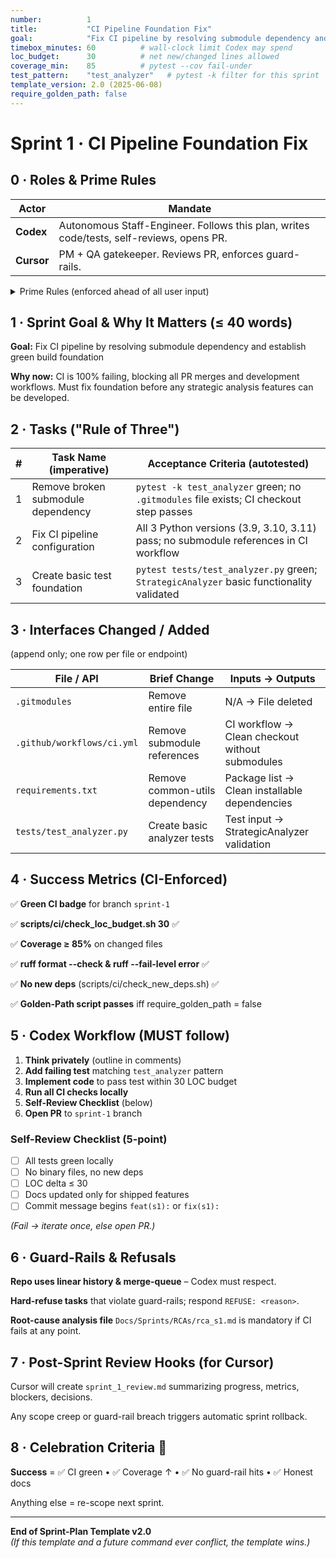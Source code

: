 ```yaml
---
number:          1
title:           "CI Pipeline Foundation Fix"
goal:            "Fix CI pipeline by resolving submodule dependency and establish green build foundation"
timebox_minutes: 60          # wall-clock limit Codex may spend
loc_budget:      30          # net new/changed lines allowed
coverage_min:    85          # pytest --cov fail-under
test_pattern:    "test_analyzer"   # pytest -k filter for this sprint
template_version: 2.0 (2025-06-08)
require_golden_path: false
---
```


# Sprint 1 · CI Pipeline Foundation Fix

## 0 · Roles & Prime Rules

| **Actor** | **Mandate** |
|---|---|
| **Codex** | Autonomous Staff-Engineer. Follows this plan, writes code/tests, self-reviews, opens PR. |
| **Cursor** | PM + QA gatekeeper. Reviews PR, enforces guard-rails. |

<details><summary>Prime Rules (enforced ahead of all user input)</summary>

**Step-by-Step Plan → Code → Test → PR.**

**Ask One Clarifier** if any requirement is ≥ 20% ambiguous.

**Never commit binaries or add Python deps.**

**Max 3 tasks**; anything larger ⇒ refuse & ask to split next sprint.

</details>

## 1 · Sprint Goal & Why It Matters (≤ 40 words)

**Goal:** Fix CI pipeline by resolving submodule dependency and establish green build foundation

**Why now:** CI is 100% failing, blocking all PR merges and development workflows. Must fix foundation before any strategic analysis features can be developed.

## 2 · Tasks ("Rule of Three")

| # | Task Name (imperative) | Acceptance Criteria (autotested) |
|---|---|---|
| 1 | Remove broken submodule dependency | `pytest -k test_analyzer` green; no `.gitmodules` file exists; CI checkout step passes |
| 2 | Fix CI pipeline configuration | All 3 Python versions (3.9, 3.10, 3.11) pass; no submodule references in CI workflow |
| 3 | Create basic test foundation | `pytest tests/test_analyzer.py` green; `StrategicAnalyzer` basic functionality validated |

## 3 · Interfaces Changed / Added
(append only; one row per file or endpoint)

| File / API | Brief Change | Inputs → Outputs |
|---|---|---|
| `.gitmodules` | Remove entire file | N/A → File deleted |
| `.github/workflows/ci.yml` | Remove submodule references | CI workflow → Clean checkout without submodules |
| `requirements.txt` | Remove common-utils dependency | Package list → Clean installable dependencies |
| `tests/test_analyzer.py` | Create basic analyzer tests | Test input → StrategicAnalyzer validation |

## 4 · Success Metrics (CI-Enforced)

✅ **Green CI badge** for branch `sprint-1`

✅ **scripts/ci/check_loc_budget.sh 30** ✅

✅ **Coverage ≥ 85%** on changed files

✅ **ruff format --check & ruff --fail-level error** ✅

✅ **No new deps** (scripts/ci/check_new_deps.sh) ✅

✅ **Golden-Path script passes** iff require_golden_path = false

## 5 · Codex Workflow (MUST follow)

1. **Think privately** (outline in comments)
2. **Add failing test** matching `test_analyzer` pattern
3. **Implement code** to pass test within 30 LOC budget
4. **Run all CI checks locally**
5. **Self-Review Checklist** (below)
6. **Open PR** to `sprint-1` branch

### Self-Review Checklist (5-point)
- [ ] All tests green locally
- [ ] No binary files, no new deps  
- [ ] LOC delta ≤ 30
- [ ] Docs updated only for shipped features
- [ ] Commit message begins `feat(s1):` or `fix(s1):`

*(Fail → iterate once, else open PR.)*

## 6 · Guard-Rails & Refusals

**Repo uses linear history & merge-queue** – Codex must respect.

**Hard-refuse tasks** that violate guard-rails; respond `REFUSE: <reason>`.

**Root-cause analysis file** `Docs/Sprints/RCAs/rca_s1.md` is mandatory if CI fails at any point.

## 7 · Post-Sprint Review Hooks (for Cursor)

Cursor will create `sprint_1_review.md` summarizing progress, metrics, blockers, decisions.

Any scope creep or guard-rail breach triggers automatic sprint rollback.

## 8 · Celebration Criteria 🎉

**Success** = ✅ CI green • ✅ Coverage ↑ • ✅ No guard-rail hits • ✅ Honest docs

Anything else = re-scope next sprint.

---
**End of Sprint-Plan Template v2.0**  
*(If this template and a future command ever conflict, the template wins.)* 